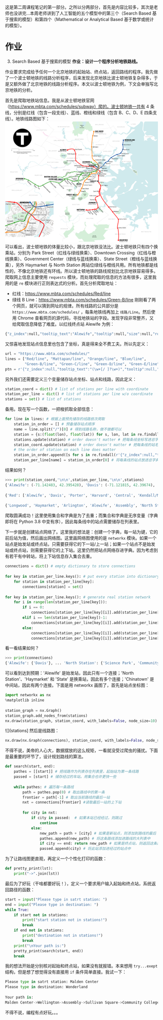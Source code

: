 这是第二周课程笔记的第一部分。之所以分两部分，首先是内容比较多，其次是老师也没讲完...本周老师讲到了人工智能的五个模型中的第三个（Search Based 基于搜索的模型）和第四个（Mathematical or Analytical Based 基于数学或统计的模型）。
# 作业
3. Search Based 基于搜索的模型
**作业：设计一个程序分析地铁路线。**

作业要求完成给予任何一个北京地铁的起始站、终点站，返回路线的程序。我先做了一个波士顿地铁的线路分析程序，后来发现北京地铁比波士顿地铁复杂得多，于是又额外做了北京地铁的线路分析程序。本文以波士顿地铁为例，下文会单独写北京地铁的分析。

首先是爬取地铁站信息。我是从波士顿地铁官网（https://www.mbta.com/schedules/subway）爬的。波士顿地铁一共有 4 条线，分别是红线（包含一段支线）、蓝线、橙线和绿线（包含 B、C、D、E 四条支线）。地铁线路图如下：
![](MBTA_Boston_subway_map.png)
可以看出，波士顿地铁的体量比较小，跟北京地铁没法比。波士顿地铁只有四个换乘站，分别为 Park Street（红线与绿线换乘）、Downtown Crossing（红线与橙线换乘）、Government Center（绿线与蓝线换乘）、State Street（橙线与蓝线换乘），另外 Haymarket 与 North Station 两站位绿线与橙线共用。所有地铁都是线性的，不像北京地铁还有环线。所以波士顿地铁的路线规划比北京地铁容易得多。爬取网上信息主要使用 `requests` 模块，而处理爬取的信息的方法有很多，这里我用的是 `re` 模块进行正则表达式的分析。首先分析爬取地址：
- 红线：https://www.mbta.com/schedules/Red/line
- 绿线 B Line：https://www.mbta.com/schedules/Green-B/line
刚刚看了两个网页，就可以猜到网址的规律。所有线路的公共部分是 `https://www.mbta.com/schedules/` ，每条地铁线再加上 `线路/Line`。然后使用 Chrome 查看网页的源代码，寻找地铁站的字段。发现字段非常整齐，又给爬取信息降低了难度。以红线终点站 Alewife 为例：
```python
{"z_index":null,"tooltip_text":"Alewife","tooltip":null,"size":null,"rotation_angle":0,"longitude":-71.142483,"latitude":42.395428,"id":"place-alfcl","icon_opts":null,"icon":"stop-circle-bordered-expanded"}
```
又惊喜地发现站点信息里也包含了坐标，真是得来全不费工夫。所以先定义：
```python
url = "https://www.mbta.com/schedules/"
lines = ["Red/line", "Mattapan/line", "Orange/line", "Blue/line",
         "Green-B/line", "Green-C/line", "Green-D/line", "Green-E/line"]
ptn = r'{"z_index":null,"tooltip_text":"(\w+[/ ]?\w+)","tooltip":null,"size":null,"rotation_angle":0,"longitude":(-\d+?.\d+?),"latitude":(\d+?.\d+?),"id":"place-.+?","icon_opts":null,"icon":"stop-circle-bordered-expanded"}'
```
另外我们还需要定义三个变量储存站点坐标、站点和线路，因此定义：
```python
station_coord = dict() # list of stations per line with coordinate
station_per_line = dict() # list of stations per line w/o coordinate
stations = set() # list of stations
```
备用。现在写一个函数，一把梭抓取全部信息：
```python
for line in lines: # 根据上面预先储存的线路依次爬取
    station_in_order = [] # 预备储存站点顺序
    name = line.split("/")[0] # 得到线路名称，做不做都可以
    station = {s:(float(lon), float(lat)) for s, lon, lat in re.findall(ptn, requests.get(url+line).text)} # 一步到位生成以站点为键，坐标为值的字典
    stations.update(station) # order doesn't matter # 把每条线坐标写进总字典
    station_coord.update(station) # order doesn't matter # 把每条线的站名写进总字典
    # the order of station on each line does matter
    station_in_order.append([s for s in re.findall(r'{"z_index":null,"tooltip_text":"(\w+[/ ]?\w+)"', requests.get(url+line).text)]) # 重新爬取字典，有序放进列表
    station_per_line[name] = station_in_order[0] # 将每条线的站点放进总字典
```
结果如何？
```python
>>> print(station_coord,'\n\n',station_per_line,'\n\n',stations)
{'Alewife': (-71.142483, 42.395428), 'Davis': (-71.121815, 42.39674), 'Porter': (-71.119149, 42.3884), ... #省略后面的字符串

{'Red': ['Alewife', 'Davis', 'Porter', 'Harvard', 'Central', 'Kendall/MIT', 'Charles/MGH', 'Park Street', 'Downtown Crossing', 'South Station', 'Broadway', 'Andrew', 'JFK/UMass', 'North Quincy', 'Quincy Center', 'Quincy Adams', 'Braintree', 'Savin Hill', 'Fields Corner', 'Shawmut', 'Ashmont'], ... #省略后面的字符串

{'Longwood', 'Haymarket', 'Arlington', 'Alewife', 'Assembly', 'North Station', 'Lechmere', 'Charles/MGH', 'Reservoir', 'Valley Road', 'Riverside', 'Kendall/MIT', ... #省略后面的字符串
```
爬取圆满成功！这里使用集合和字典是为了去重；而集合和字典是无序变量（字典即将在 Python 3.8 中变有序），因此每条线中的站点需要储存在列表里。

下一步就是创建站点网络了。这里我的想法是：创建一个字典，每一站为键，它的前后站为值，然后画出网络图。这里画网络图使用的是 `networkx` 模块。如果一个站点是始发站或终点站，只需要获得它的下一站/上一站；如果一个站点不是始发站或终点站，则需要获得它的上下站。这里仍然把站点网络存进字典。因为考虑到有若干有中转站，将上下站信息存入集合去重。
```python
connections = dict() # empty dictionary to store connections

for key in station_per_line.keys(): # put every station into dictionary as key with empty value
    for station in station_per_line[key]:
        connections[station] = set() 

for key in station_per_line.keys(): # generate real station network
    for i in range(len(station_per_line[key])):
        if i == 0:
            connections[station_per_line[key][i]].add(station_per_line[key][i+1])
        elif i == len(station_per_line[key])-1:
            connections[station_per_line[key][i]].add(station_per_line[key][i-1])
        else:
            connections[station_per_line[key][i]].add(station_per_line[key][i-1])
            connections[station_per_line[key][i]].add(station_per_line[key][i+1])
```
看一看结果如何？
```python
>>> print(connections)
{'Alewife': {'Davis'}, ... 'North Station': {'Science Park', 'Community College', 'Haymarket'}, 'Haymarket': {'Government Center', 'North Station', 'State'}, 'State': {'Government Center', 'Aquarium', 'Downtown Crossing', 'Haymarket'}, 'Chinatown': {'Downtown Crossing', 'Back Bay'}, ... #省略其它信息
```
可以看到达到预期：'Alewife' 是始发站，因此只有一个连接；'North Station'、'Haymarket' 和 'State' 是换乘站，因此有多个连接；'Chinatown' 是中间站，因此有两个连接。下面是用 networkx 画图了，首先是站点坐标图：
```python
import networkx as nx
%matplotlib inline

station_graph = nx.Graph()                
station_graph.add_nodes_from(stations)
nx.draw(station_graph, station_coord, with_labels=False, node_size=10) # draw a graph of station location
```
![](stations]
然后是线路图：
```python
nx.draw(nx.Graph(connections), station_coord, with_labels=False, node_size=10) # draw the connection map
```
不得不说，美帝的人心大，数据摆放的这么规矩，一看就没受过爬虫的骚扰。下面是最重要的环节了，设计规划路线的算法。
```python
def search(start, end):
    pathes = [[start]] # 把线路作为列表存在列表里，起始站为第一条线路
    passed = [start] # 储存经过的车站。用集合也许更快一些
    
    while pathes: # 遍历每一条路线
        path = pathes.pop(0) # 取出路线中的第一条
        frontier = path[-1] # 取出当前路线的最后一站
        nxt = connections[frontier] #读取最后一站的上下站
        
        for city in nxt:
            if city in passed:  # 如果本站已经经过，则跳过
                continue
            else:
                new_path = path + [city] # 如果是新站点，则添加到路线的最后
                pathes.append(new_path) # 将这条路线添加进路线的大列表中
                if city == end: return new_path # 如果是终点站，则返回这条路线
                passed.append(city) # 将此站添加进经过的站点中
```
为了让路线图更直观，再定义一个个性化打印的函数：
```python
def pretty_print(lst):
    print("->".join(lst))
```
最后为了好玩（干啥都要好玩！），定义一个要求用户输入起始和终点站，系统返回路径的函数：
```python
start = input("Please type in satrt station: ")
end = input("Please type in destination: ")
while True:
    if start not in stations:
        print("start station not in stations!")
        break
    if end not in stations:
        print("destination not in stations!")
        break
    print("\nYour path is:")
    pretty_print(search(start, end))
    break
```
我的想法开始是分别核对起始和终点站，如果没有就报错。本来想用 `try...exept` 结构，但是想了想觉得没有直接用 `if` 条件简单直接。我试一下：
```python
Please type in satrt station: Malden Center
Please type in destination: Wonderland

Your path is:
Malden Center->Wellington->Assembly->Sullivan Square->Community College->North Station->Haymarket->State->Aquarium->Maverick->Airport->Wood Island->Orient Heights->Suffolk Downs->Beachmont->Revere Beach->Wonderland
```
不得不说，编程有点好玩。。。
